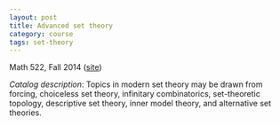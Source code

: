 ```yaml
---
layout: post
title: Advanced set theory
category: course
tags: set-theory
---
```


Math 522, Fall 2014 ([site](http://github.com/scoskey/m522))<!--more-->

*Catalog description*: Topics in modern set theory may be drawn from forcing, choiceless set theory, infinitary combinatorics, set-theoretic topology, descriptive set theory, inner model theory, and alternative set theories.
